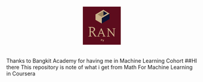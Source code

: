 <p align="center">
  <img width="20%" src="./image.png"><br/><br/>
</p>
Thanks to Bangkit Academy for having me in Machine Learning Cohort
##HI there
This repository is note of what i get from Math For Machine Learning in Coursera
